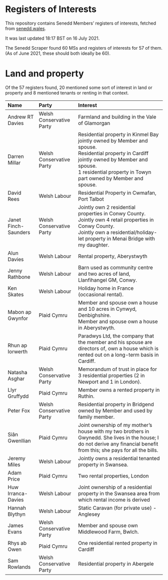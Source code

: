 # Registers of Interests

This repository contains Senedd Members’ registers of interests, fetched from [senedd.wales](https://senedd.wales/).

It was last updated 18:17 BST on 16 July 2021.

The Senedd Scraper found 60 MSs and registers of interests for 57 of them. (As of June 2021, these should both ideally be 60).

# Land and property

Of the 57 registers found, 20 mentioned some sort of interest in land or property and 8 mentioned tenants or renting in that context.

| Name                 | Party                    | Interest                                                                                                                                                                                                          |
| :------------------- | :----------------------- | :---------------------------------------------------------------------------------------------------------------------------------------------------------------------------------------------------------------- |
| Andrew RT Davies     | Welsh Conservative Party | Farmland and building in the Vale of Glamorgan                                                                                                                                                                    |
| Darren Millar        | Welsh Conservative Party | Residential property in Kinmel Bay jointly owned by Member and spouse.<br>Residential property in Cardiff jointly owned by Member and spouse.<br>1 residential property in Towyn part owned by Member and spouse. |
| David Rees           | Welsh Labour             | Residential Property in Cwmafan, Port Talbot                                                                                                                                                                      |
| Janet Finch-Saunders | Welsh Conservative Party | Jointly own 2 residential properties in Conwy County.<br>Jointly own 4 retail properties in Conwy County.<br>Jointly own a residential/holiday-let property in Menai Bridge with my daughter.                     |
| Alun Davies          | Welsh Labour             | Rental property, Aberystwyth                                                                                                                                                                                      |
| Jenny Rathbone       | Welsh Labour             | Barn used as community centre and two acres of land, Llanfihangel GM, Conwy.                                                                                                                                      |
| Ken Skates           | Welsh Labour             | Holiday home in France (occasional rental).                                                                                                                                                                       |
| Mabon ap Gwynfor     | Plaid Cymru              | Member and spouse own a house and 10 acres in Cynwyd, Denbighshire.<br>Member and spouse own a house in Aberystwyth.                                                                                              |
| Rhun ap Iorwerth     | Plaid Cymru              | Paradwys Ltd, the company that the member and his spouse are directors of, own a house which is rented out on a long-term basis in Cardiff.                                                                       |
| Natasha Asghar       | Welsh Conservative Party | Memorandum of trust in place for 3 residential properties (2 in Newport and 1 in London).                                                                                                                         |
| Llyr Gruffydd        | Plaid Cymru              | Member owns a rented property in Ruthin.                                                                                                                                                                          |
| Peter Fox            | Welsh Conservative Party | Residential property in Bridgend owned by Member and used by family member.                                                                                                                                       |
| Siân Gwenllian       | Plaid Cymru              | Joint ownership of my mother’s house with my two brothers in Gwynedd. She lives in the house; I do not derive any financial benefit from this; she pays for all the bills.                                        |
| Jeremy Miles         | Welsh Labour             | Jointly owns a residential tenanted property in Swansea.                                                                                                                                                          |
| Adam Price           | Plaid Cymru              | Two rental properties, London                                                                                                                                                                                     |
| Huw Irranca-Davies   | Welsh Labour             | Joint ownership of a residential property in the Swansea area from which rental income is derived                                                                                                                 |
| Hannah Blythyn       | Welsh Labour             | Static Caravan (for private use) - Anglesey                                                                                                                                                                       |
| James Evans          | Welsh Conservative Party | Member and spouse own Middlewood Farm, Bwlch.                                                                                                                                                                     |
| Rhys ab Owen         | Plaid Cymru              | One residential rented property in Cardiff                                                                                                                                                                        |
| Sam Rowlands         | Welsh Conservative Party | Residential property in Abergele                                                                                                                                                                                  |
